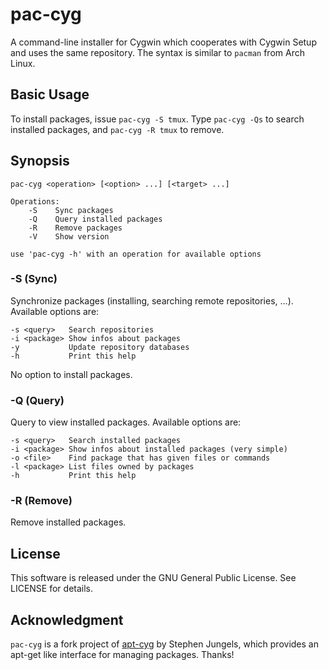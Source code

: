 pac-cyg
=======

A command-line installer for Cygwin which cooperates with Cygwin Setup and uses
the same repository. The syntax is similar to `pacman` from Arch Linux.


Basic Usage
-----------

To install packages, issue `pac-cyg -S tmux`.
Type `pac-cyg -Qs` to search installed packages, and `pac-cyg -R tmux`
to remove.


Synopsis
--------

    pac-cyg <operation> [<option> ...] [<target> ...]

    Operations:
        -S    Sync packages
        -Q    Query installed packages
        -R    Remove packages
        -V    Show version

    use 'pac-cyg -h' with an operation for available options


### -S (Sync) ###

Synchronize packages (installing, searching remote repositories, ...).
Available options are:

    -s <query>   Search repositories
    -i <package> Show infos about packages
    -y           Update repository databases
    -h           Print this help

No option to install packages.


### -Q (Query) ###

Query to view installed packages. Available options are:

    -s <query>   Search installed packages
    -i <package> Show infos about installed packages (very simple)
    -o <file>    Find package that has given files or commands
    -l <package> List files owned by packages
    -h           Print this help


### -R (Remove) ###

Remove installed packages.


License
-------

This software is released under the GNU General Public License. See LICENSE for
details.


Acknowledgment
--------------

`pac-cyg` is a fork project of [apt-cyg](https://code.google.com/p/apt-cyg/) by
Stephen Jungels, which provides an apt-get like interface for managing packages.
Thanks!
